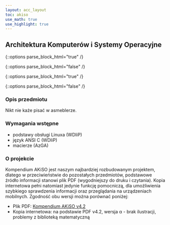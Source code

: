 ```yaml
---
layout: acc_layout
toc: akiso
use_math: true
use_highlight: true
---
```


Architektura Komputerów i Systemy Operacyjne
---

<script src="https://ajax.googleapis.com/ajax/libs/jquery/3.3.1/jquery.min.js">
</script>

{::options parse_block_html="true" /}
<script>
$.getJSON('http://api.icndb.com/jokes/random?limitTo=[nerdy]', function(data) {
console.log(data);
document.getElementById("chuck").innerHTML = data.value.joke;
});
</script>
{::options parse_block_html="false" /}

{::options parse_block_html="true" /}
<div class="math-box">
<p id="chuck"></p>
</div>
{::options parse_block_html="false" /}

### Opis przedmiotu

Nikt nie każe pisać w asmeblerze.

### Wymagania wstępne

* podstawy obsługi Linuxa (WDIiP)
* język ANSI C (WDIiP)
* macierze (AzGA)

### O projekcie

Kompendium AKiSO jest naszym najbardziej rozbudowanym projektem, dlatego w przeciwieństwie do pozostałych przedmiotów, podstawowe źródło informacji stanowi plik PDF (wygodniejszy do druku i czytania).
Kopia internetowa pełni natomiast jedynie funkcję pomocniczą, dla umożliwienia szybkiego sprawdzenia informacji oraz przeglądania na urządzeniach mobilnych.
Zgodność obu wersji można porównać poniżej:

* Plik PDF: <a href="{{ site.baseurl }}/pdfs/sem3/akiso_opus_magnum_v6503.pdf">Kompendium AKiSO v4.2</a>
* Kopia internetowa: na podstawie PDF v4.2, wersja α - brak ilustracji, problemy z biblioteką matematyczną